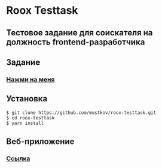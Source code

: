 # Roox Testtask
## Тестовое задание для соискателя на должность frontend-разработчика

## Задание

### [Нажми на меня](https://roox.notion.site/frontend-32b79baef66c4ca4a27f6f76e01a7dd2)

## Установка
    $ git clone https://github.com/mustkov/roox-testtask.git
    $ cd roox-testtask
    $ yarn install
    
## Веб-приложение
### [Ссылка](https://mustkov.github.io/)
